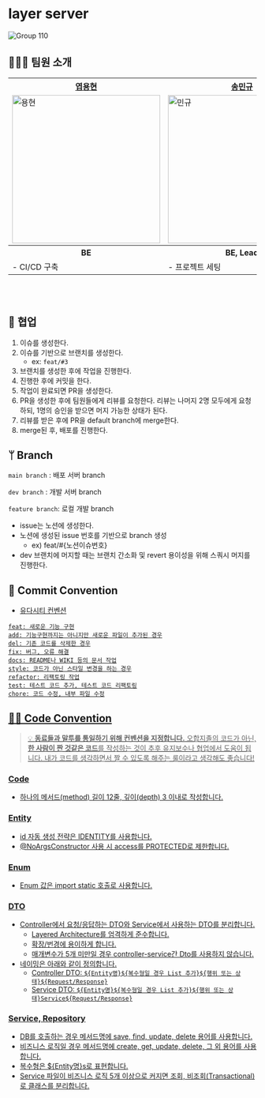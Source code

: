 # layer server
![Group 110](https://github.com/depromeet/layer/assets/19422885/b85ee18d-ca94-4f20-9058-c03e41188291)

## 👨‍👨‍👧 팀원 소개
<div align="center">
	<table>
  <th><a href="https://github.com/raymondanythings"> 엽용현 </th>
	<th><a href="https://github.com/mikekks"> 송민규 </th>
  <th><a href="https://github.com/clean2001"> 김세정 </th>
	<tr>
		<td><img width="300" alt="용현" src="https://github.com/depromeet/layer-server/assets/100754581/ac4aec41-499a-46ae-af58-5c9800391865">
    </td>
		<td><img width="300" alt="민규" src="https://github.com/depromeet/layer-server/assets/100754581/e7d1a057-287d-48bd-a8c2-af009f2cc219">
    </td>
    <td><img width="300" alt="세정" src="https://github.com/depromeet/layer-server/assets/100754581/45e216a1-ae8c-40b4-b028-24c51c39abd7">
    </td>
	</tr>
<th> BE </th>
<th> BE, Lead </th>
<th> BE </th>
<tr>
<td>
- CI/CD 구축<br>
</td>
<td>
- 프로젝트 세팅
</td>
<td>
- 인증/인가 필터 구현
</td>
</tr>
	</table>
</div>

<br>
<br>

## 🤝 협업

1. 이슈를 생성한다.
2. 이슈를 기반으로 브랜치를 생성한다.
   - ex: `feat/#3`
3. 브랜치를 생성한 후에 작업을 진행한다.
4. 진행한 후에 커밋을 한다.
5. 작업이 완료되면 PR을 생성한다.
6. PR을 생성한 후에 팀원들에게 리뷰를 요청한다. 리뷰는 나머지 2명 모두에게 요청하되, 1명의 승인을 받으면 머지 가능한 상태가 된다.
7. 리뷰를 받은 후에 PR을 default branch에 merge한다.
8. merge된 후, 배포를 진행한다.

## ᛘ Branch
`main branch` : 배포 서버 branch

`dev branch` : 개발 서버 branch

`feature branch`: 로컬 개발 branch

-   issue는 노션에 생성한다.
-   노션에 생성된 issue 번호를 기반으로 branch 생성
    -   ex) feat/#{노션이슈번호}
- dev 브랜치에 머지할 때는 브랜치 간소화 및 revert 용이성을 위해 스쿼시 머지를 진행한다. 

## 🙏 Commit Convention
- <a href="https://udacity.github.io/git-styleguide/">유다시티 컨벤션

```
feat: 새로운 기능 구현
add: 기능구현까지는 아니지만 새로운 파일이 추가된 경우
del: 기존 코드를 삭제한 경우
fix: 버그, 오류 해결
docs: README나 WIKI 등의 문서 작업
style: 코드가 아닌 스타일 변경을 하는 경우
refactor: 리팩토링 작업
test: 테스트 코드 추가, 테스트 코드 리팩토링
chore: 코드 수정, 내부 파일 수정
```

## 👨‍💻 Code Convention
> 💡 **동료들과 말투를 통일하기 위해 컨벤션을 지정합니다.**
> 오합지졸의 코드가 아닌, **한 사람이 짠 것같은 코드**를 작성하는 것이 추후 유지보수나 협업에서 도움이 됩니다. 내가 코드를 생각하면서 짤 수 있도록 해주는 룰이라고 생각해도 좋습니다!

### Code
- 하나의 메서드(method) 길이 12줄, 깊이(depth) 3 이내로 작성합니다.

### Entity
- id 자동 생성 전략은 IDENTITY를 사용합니다.
- @NoArgsConstructor 사용 시 access를 PROTECTED로 제한합니다.

### Enum
- Enum 값은 import static 호출로 사용합니다.

### DTO
- Controller에서 요청/응답하는 DTO와 Service에서 사용하는 DTO를 분리합니다.
    - Layered Architecture를 엄격하게 준수합니다.
    - 확장/번경에 용이하게 합니다.
    - 매개변수가 5개 미만일 경우 controller-service간 Dto를 사용하지 않습니다. 
- 네이밍은 아래와 같이 정의합니다.
    - Controller DTO: `${Entity명}${복수형일 경우 List 추가}${행위 또는 상태}${Request/Response}`
    - Service DTO: `${Entity명}${복수형일 경우 List 추가}${행위 또는 상태}Service${Request/Response}`

### Service, Repository
- DB를 호출하는 경우 메서드명에 save, find, update, delete 용어를 사용합니다.
- 비즈니스 로직일 경우 메서드명에 create, get, update, delete, 그 외 용어를 사용합니다.
- 복수형은 ${Entity명}s로 표현합니다.
- Service 파일이 비즈니스 로직 5개 이상으로 커지면 조회, 비조회(Transactional)로 클래스를 분리합니다.

<br/>
